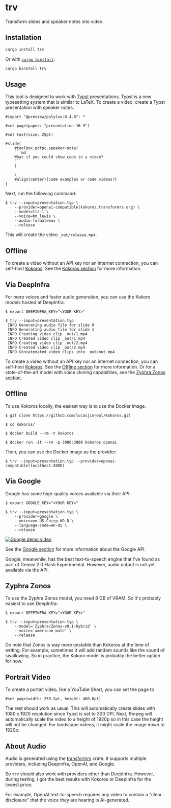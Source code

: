 # trv

Transform slides and speaker notes into video.

## Installation

```sh
cargo install trv
```

Or with [`cargo binstall`](https://github.com/cargo-bins/cargo-binstall):

```sh
cargo binstall trv
```

## Usage

This tool is designed to work with [Typst](https://github.com/typst/typst) presentations.
Typst is a new typesetting system that is similar to LaTeX.
To create a video, create a Typst presentation with speaker notes:

```typ
#import "@preview/polylux:0.4.0": *

#set page(paper: "presentation-16-9")

#set text(size: 25pt)

#slide[
    #toolbox.pdfpc.speaker-note(
    ```md
    What if you could show code in a video?
    ```
    )

    \
    #align(center)[Code examples or code videos?]
]
```

Next, run the following command:

```raw
$ trv --input=presentation.typ \
    --provider=openai-compatible(kokoros.transformrs.org) \
    --model=tts-1 \
    --voice=bm_lewis \
    --audio-format=wav \
    --release
```

This will create the video `_out/release.mp4`.

## Offline

To create a video without an API key nor an internet connection, you can self-host [Kokoros](https://github.com/lucasjinreal/Kokoros).
See the [Kokoros section](#kokoros) for more information.

## Via DeepInfra

For more voices and faster audio generation, you can use the Kokoro models hosted at DeepInfra.

```raw
$ export DEEPINFRA_KEY="<YOUR KEY>"

$ trv --input=presentation.typ
 INFO Generating audio file for slide 0
 INFO Generating audio file for slide 1
 INFO Creating video clip _out/1.mp4
 INFO Created video clip _out/1.mp4
 INFO Creating video clip _out/2.mp4
 INFO Created video clip _out/2.mp4
 INFO Concatenated video clips into _out/out.mp4
```


To create a video without an API key nor an internet connection, you can self-host [Kokoros](https://github.com/lucasjinreal/Kokoros).
See the [Offline section](#offline) for more information.
Or for a state-of-the-art model with voice cloning capabilities, see the [Zyphra Zonos section](#zyphra-zonos).

## Offline

To use Kokoros locally, the easiest way is to use the Docker image.

```raw
$ git clone https://github.com/lucasjinreal/Kokoros.git

$ cd Kokoros/

$ docker build --rm -t kokoros .

$ docker run -it --rm -p 3000:3000 kokoros openai
```

Then, you can use the Docker image as the provider:

```raw
$ trv --input=presentation.typ --provider=openai-compatible(localhost:3000)
```

## Via Google

Google has some high-quality voices available via their API:

```raw
$ export GOOGLE_KEY="<YOUR KEY>"

$ trv --input=presentation.typ \
    --provider=google \
    --voice=en-US-Chirp-HD-D \
    --language-code=en-US \
    --release
```

[![Google demo video](https://transformrs.github.io/trv/google.png)](https://transformrs.github.io/trv/google.mp4)

See the [Google section](#google) for more information about the Google API.

Google, meanwhile, has the best text-to-speech engine that I've found as part of Gemini 2.0 Flash Experimental.
However, audio output is not yet available via the API.

## Zyphra Zonos

To use the Zyphra Zonos model, you need 8 GB of VRAM.
So it's probably easiest to use DeepInfra:

```raw
$ export DEEPINFRA_KEY="<YOUR KEY>"

$ trv --input=presentation.typ \
    --model='Zyphra/Zonos-v0.1-hybrid' \
    --voice='american_male' \
    --release
```

Do note that Zonos is way more unstable than Kokoros at the time of writing.
For example, sometimes it will add random sounds like the sound of swallowing.
So in practice, the Kokoro model is probably the better option for now.

## Portrait Video

To create a portait video, like a YouTube Short, you can set the page to

```typst
#set page(width: 259.2pt, height: 460.8pt)
```

The rest should work as usual.
This will automatically create slides with 1080 x 1920 resolution since Typst is set to 300 DPI.
Next, ffmpeg will automatically scale the video to a height of 1920p so in this case the height will not be changed.
For landscape videos, it might scale the image down to 1920p.

## About Audio

Audio is generated using the [transformrs](https://github.com/transformrs/transformrs) crate.
It supports multiple providers, including DeepInfra, OpenAI, and Google.

So `trv` should also work with providers other than DeepInfra.
However, during testing, I got the best results with Kokoros or DeepInfra for the lowest price.

For example, OpenAI text-to-speech requires any video to contain a "clear disclosure" that the voice they are hearing is AI-generated.
